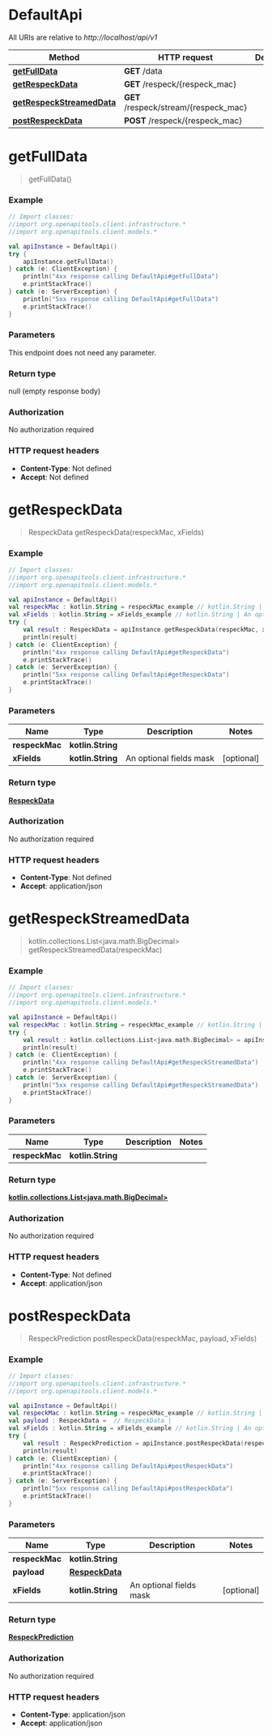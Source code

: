 # DefaultApi

All URIs are relative to *http://localhost/api/v1*

Method | HTTP request | Description
------------- | ------------- | -------------
[**getFullData**](DefaultApi.md#getFullData) | **GET** /data | 
[**getRespeckData**](DefaultApi.md#getRespeckData) | **GET** /respeck/{respeck_mac} | 
[**getRespeckStreamedData**](DefaultApi.md#getRespeckStreamedData) | **GET** /respeck/stream/{respeck_mac} | 
[**postRespeckData**](DefaultApi.md#postRespeckData) | **POST** /respeck/{respeck_mac} | 


<a name="getFullData"></a>
# **getFullData**
> getFullData()



### Example
```kotlin
// Import classes:
//import org.openapitools.client.infrastructure.*
//import org.openapitools.client.models.*

val apiInstance = DefaultApi()
try {
    apiInstance.getFullData()
} catch (e: ClientException) {
    println("4xx response calling DefaultApi#getFullData")
    e.printStackTrace()
} catch (e: ServerException) {
    println("5xx response calling DefaultApi#getFullData")
    e.printStackTrace()
}
```

### Parameters
This endpoint does not need any parameter.

### Return type

null (empty response body)

### Authorization

No authorization required

### HTTP request headers

 - **Content-Type**: Not defined
 - **Accept**: Not defined

<a name="getRespeckData"></a>
# **getRespeckData**
> RespeckData getRespeckData(respeckMac, xFields)



### Example
```kotlin
// Import classes:
//import org.openapitools.client.infrastructure.*
//import org.openapitools.client.models.*

val apiInstance = DefaultApi()
val respeckMac : kotlin.String = respeckMac_example // kotlin.String | 
val xFields : kotlin.String = xFields_example // kotlin.String | An optional fields mask
try {
    val result : RespeckData = apiInstance.getRespeckData(respeckMac, xFields)
    println(result)
} catch (e: ClientException) {
    println("4xx response calling DefaultApi#getRespeckData")
    e.printStackTrace()
} catch (e: ServerException) {
    println("5xx response calling DefaultApi#getRespeckData")
    e.printStackTrace()
}
```

### Parameters

Name | Type | Description  | Notes
------------- | ------------- | ------------- | -------------
 **respeckMac** | **kotlin.String**|  |
 **xFields** | **kotlin.String**| An optional fields mask | [optional]

### Return type

[**RespeckData**](RespeckData.md)

### Authorization

No authorization required

### HTTP request headers

 - **Content-Type**: Not defined
 - **Accept**: application/json

<a name="getRespeckStreamedData"></a>
# **getRespeckStreamedData**
> kotlin.collections.List&lt;java.math.BigDecimal&gt; getRespeckStreamedData(respeckMac)



### Example
```kotlin
// Import classes:
//import org.openapitools.client.infrastructure.*
//import org.openapitools.client.models.*

val apiInstance = DefaultApi()
val respeckMac : kotlin.String = respeckMac_example // kotlin.String | 
try {
    val result : kotlin.collections.List<java.math.BigDecimal> = apiInstance.getRespeckStreamedData(respeckMac)
    println(result)
} catch (e: ClientException) {
    println("4xx response calling DefaultApi#getRespeckStreamedData")
    e.printStackTrace()
} catch (e: ServerException) {
    println("5xx response calling DefaultApi#getRespeckStreamedData")
    e.printStackTrace()
}
```

### Parameters

Name | Type | Description  | Notes
------------- | ------------- | ------------- | -------------
 **respeckMac** | **kotlin.String**|  |

### Return type

[**kotlin.collections.List&lt;java.math.BigDecimal&gt;**](java.math.BigDecimal.md)

### Authorization

No authorization required

### HTTP request headers

 - **Content-Type**: Not defined
 - **Accept**: application/json

<a name="postRespeckData"></a>
# **postRespeckData**
> RespeckPrediction postRespeckData(respeckMac, payload, xFields)



### Example
```kotlin
// Import classes:
//import org.openapitools.client.infrastructure.*
//import org.openapitools.client.models.*

val apiInstance = DefaultApi()
val respeckMac : kotlin.String = respeckMac_example // kotlin.String | 
val payload : RespeckData =  // RespeckData | 
val xFields : kotlin.String = xFields_example // kotlin.String | An optional fields mask
try {
    val result : RespeckPrediction = apiInstance.postRespeckData(respeckMac, payload, xFields)
    println(result)
} catch (e: ClientException) {
    println("4xx response calling DefaultApi#postRespeckData")
    e.printStackTrace()
} catch (e: ServerException) {
    println("5xx response calling DefaultApi#postRespeckData")
    e.printStackTrace()
}
```

### Parameters

Name | Type | Description  | Notes
------------- | ------------- | ------------- | -------------
 **respeckMac** | **kotlin.String**|  |
 **payload** | [**RespeckData**](RespeckData.md)|  |
 **xFields** | **kotlin.String**| An optional fields mask | [optional]

### Return type

[**RespeckPrediction**](RespeckPrediction.md)

### Authorization

No authorization required

### HTTP request headers

 - **Content-Type**: application/json
 - **Accept**: application/json

